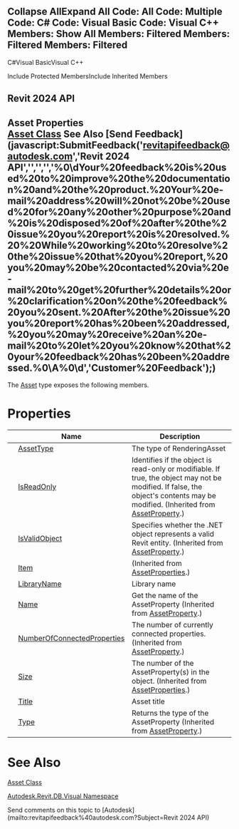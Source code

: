 ﻿

Collapse AllExpand All Code: All Code: Multiple Code: C# Code: Visual Basic Code: Visual C++  Members: Show All Members: Filtered Members: Filtered Members: Filtered   
---  
  
C#Visual BasicVisual C++

Include Protected MembersInclude Inherited Members

Revit 2024 API  
---  
Asset Properties  
[Asset Class](598e104b-b6ec-9ebe-7a93-ec96b8cbeba9.md) See Also [Send Feedback](javascript:SubmitFeedback\('revitapifeedback@autodesk.com','Revit 2024 API','','','','%0\\dYour%20feedback%20is%20used%20to%20improve%20the%20documentation%20and%20the%20product.%20Your%20e-mail%20address%20will%20not%20be%20used%20for%20any%20other%20purpose%20and%20is%20disposed%20of%20after%20the%20issue%20you%20report%20is%20resolved.%20%20While%20working%20to%20resolve%20the%20issue%20that%20you%20report,%20you%20may%20be%20contacted%20via%20e-mail%20to%20get%20further%20details%20or%20clarification%20on%20the%20feedback%20you%20sent.%20After%20the%20issue%20you%20report%20has%20been%20addressed,%20you%20may%20receive%20an%20e-mail%20to%20let%20you%20know%20that%20your%20feedback%20has%20been%20addressed.%0\\A%0\\d','Customer%20Feedback'\);)  
---  
  
The [Asset](598e104b-b6ec-9ebe-7a93-ec96b8cbeba9.md) type exposes the following members.

# Properties

|  | Name | Description |
| --- | --- | --- |
|  | [AssetType](a1dd18ea-4c8a-afc9-0633-94cc65953fb1.md) | The type of RenderingAsset |
|  | [IsReadOnly](6d5fa82f-4a78-1928-b267-c33b92b6d6ea.md) | Identifies if the object is read-only or modifiable. If true, the object may not be modified. If false, the object's contents may be modified.  (Inherited from [AssetProperty](7be89499-d011-ab43-4715-0ee6f9335970.md).) |
|  | [IsValidObject](81e8a4a9-ad56-09e5-bcf8-9801a24dd636.md) | Specifies whether the .NET object represents a valid Revit entity.  (Inherited from [AssetProperty](7be89499-d011-ab43-4715-0ee6f9335970.md).) |
|  | [Item](825febaa-aba8-21e6-07bd-ad77d1b7e527.md) | (Inherited from [AssetProperties](45955e9d-7dd4-b06c-f71a-f9ae2cc1c34a.md).) |
|  | [LibraryName](1d2c7367-6db3-bfd6-57b8-37827f5156b4.md) | Library name |
|  | [Name](57ab6af1-a4eb-8973-33b5-9a1f38796679.md) | Get the name of the AssetProperty (Inherited from [AssetProperty](7be89499-d011-ab43-4715-0ee6f9335970.md).) |
|  | [NumberOfConnectedProperties](4b7ace45-690c-f643-e9be-f333d0bb3bf2.md) | The number of currently connected properties.  (Inherited from [AssetProperty](7be89499-d011-ab43-4715-0ee6f9335970.md).) |
|  | [Size](6709faa0-bbd6-3a10-9269-67b9d1af11a6.md) | The number of the AssetProperty(s) in the object.  (Inherited from [AssetProperties](45955e9d-7dd4-b06c-f71a-f9ae2cc1c34a.md).) |
|  | [Title](bf0cfeff-1eba-4734-d2aa-96f23b7009a1.md) | Asset title |
|  | [Type](20d79fdf-59cf-67a7-3db1-c27955e48035.md) | Returns the type of the AssetProperty (Inherited from [AssetProperty](7be89499-d011-ab43-4715-0ee6f9335970.md).) |
  
# See Also

[Asset Class](598e104b-b6ec-9ebe-7a93-ec96b8cbeba9.md)

[Autodesk.Revit.DB.Visual Namespace](f5a10581-6ac2-be19-0e32-f87d05bc8b83.md)

Send comments on this topic to [Autodesk](mailto:revitapifeedback%40autodesk.com?Subject=Revit 2024 API)